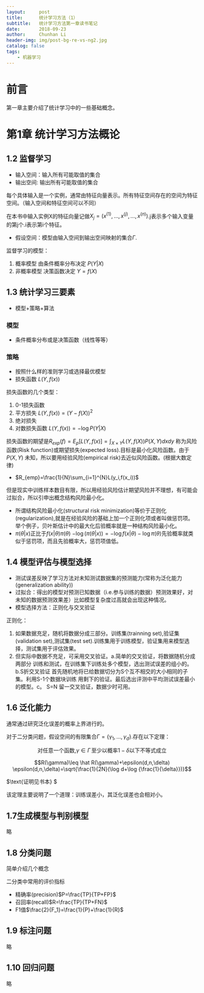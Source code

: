```yaml
---
layout:     post
title:      统计学习方法（1）
subtitle:   统计学习方法第一章读书笔记
date:       2018-09-23
author:     Chunhan Li
header-img: img/post-bg-re-vs-ng2.jpg
catalog: false
tags:
    - 机器学习
---
```


# 前言
第一章主要介绍了统计学习中的一些基础概念。
# 第1章 统计学习方法概论

## 1.2 监督学习

- 输入空间：输入所有可能取值的集合
- 输出空间: 输出所有可能取值的集合

每个具体输入是一个实例，通常由特征向量表示。所有特征空间存在的空间为特征空间。（输入空间和特征空间可以不同）

在本书中输入实例X的特征向量记做$X_{j}=(x^{(1)},\dots,x^{(j)},\dots,x^{(n)})$.j表示多个输入变量的第j个.i表示第i个特征。
- 假设空间：模型由输入空间到输出空间映射的集合$\Gamma$.

监督学习的模型：
1. 概率模型 由条件概率分布决定 $P(Y | X)$
2. 非概率模型 决策函数决定 $Y=f(X)$

## 1.3 统计学习三要素

- 模型+策略+算法
### 模型
- 条件概率分布或是决策函数（线性等等）
### 策略
- 按照什么样的准则学习或选择最优模型
- 损失函数 $L(Y,f(x))$

损失函数的几个类型：
1. 0-1损失函数
2. 平方损失 $L(Y,f(x))=(Y-f(X))^2$
3. 绝对损失
4. 对数损失函数 $L(Y,f(x))=-\log P(Y|X)$

损失函数的期望是$R_{exp}(f)=E_p[L(Y,f(x)]=\int_{X \times Y}L(Y,f(X))P(X,Y)d xd y$ 称为风险函数(Risk function)或期望损失(expected loss).目标是最小化风险函数。由于 $P(X,Y)$ 未知，所以要用经验风险(empirical risk)去近似风险函数。(根据大数定律)
- $R_{emp}=\frac{1}{N}\sum_{i=1}^{N}L(y_i,f(x_i))$

但是现实中训练样本数目有限，所以用经验风险估计期望风险并不理想，有可能会过拟合，所以引申出概念结构风险最小化。
- 所谓结构风险最小化(structural risk minimization)等价于正则化(regularization),就是在经验风险的基础上加一个正则化项或者叫做惩罚项。举个例子，贝叶斯估计中的最大化后验概率就是一种结构风险最小化。
- $\pi(\theta|x)\text{正比于}f(x|\theta)\pi(\theta)$
$-\log(\pi(\theta|x))=-\log f(x|\theta)-\log \pi(\theta)$先验概率就类似于惩罚项，而且先验概率大，惩罚项值低。

## 1.4 模型评估与模型选择
- 测试误差反映了学习方法对未知测试数据集的预测能力(常称为泛化能力(generalization ability))
- 过拟合：得出的模型对预测已知数据（i.e.参与训练的数据）预测效果好，对未知的数据预测效果差）比如模型复杂度过高就会出现这种情况。
- 模型选择方法：正则化与交叉验证

正则化：
1. 如果数据充足，随机将数据分成三部分。训练集(trainning set),验证集(validation set),测试集(test set).训练集用于训练模型，验证集用来模型选择，测试集用于评估效果。
2. 但实际中数据不充足，可采用交叉验证。a.简单的交叉验证，将数据随机分成两部分 训练和测试，在训练集下训练处多个模型，选出测试误差的组小的。b.S折交叉验证 首先随机地将已给数据切分为S个互不相交的大小相同的子集。利用S-1个数据块训练 用剩下的验证。最后选出评测中平均测试误差最小的模型。c。 S=N 留一交叉验证，数据少时可用。

## 1.6 泛化能力

通常通过研究泛化误差的概率上界进行的。

对于二分类问题，假设空间的有限集合$\Gamma=\{\gamma_1,\dots,\gamma_d\}$.存在以下定理：

$$ \text{对任意一个函数,}\gamma \in \Gamma\,\text{至少以概率}1- \delta\text{以下不等式成立}$$

$$R(\gamma)\leq \hat R(\gamma)+\epsilon(d,n,\delta)  \epsilon(d,n,\delta)=\sqrt{\frac{1}{2N}(\log d+\log {\frac{1}{\delta}})}$$

$\text{证明见书本} $

该定理主要说明了一个道理：训练误差小，其泛化误差也会相对小。

## 1.7生成模型与判别模型
略

## 1.8 分类问题
简单介绍几个概念

二分类中常用的评价指标
- 精确率(precision)$P=\frac{TP}{TP+FP}$
- 召回率(recall)$R=\frac{TP}{TP+FN}$
- F1值$\frac{2}{F_1}=\frac{1}{P}+\frac{1}{R}$

## 1.9 标注问题

略
## 1.10 回归问题

略

